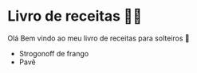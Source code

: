 # Livro de receitas :man_cook:

Olá Bem vindo ao meu livro de receitas para solteiros :wave:

- Strogonoff de frango
- Pavê